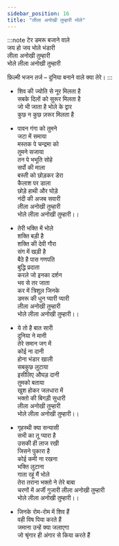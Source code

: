 ```yaml
---
sidebar_position: 16
title: "लीला अनोखी तुम्हारी भोले"
---
```


:::note टेर
डमरू बजाने वाले <br/>
जय हो जय भोले भंडारी <br/>
लीला अनोखी तुम्हारी <br/>
भोले लीला अनोखी तुम्हारी

फ़िल्मी भजन तर्ज – दुनिया बनाने वाले क्या तेरे।
:::

- शिव की ज्योति से नूर मिलता है <br/>
  सबके दिलों को सुरूर मिलता है <br/>
  जो भी जाता है भोले के द्वार <br/>
  कुछ न कुछ ज़रूर मिलता है

- पावन गंगा को तुमने <br/>
  जटा में समाया <br/>
  मस्तक पे चन्द्रमा को <br/>
  तुमने सजाया <br/>
  तन पे भभूति सोहे <br/>
  सर्पो की माला <br/>
  बस्ती को छोड़कर डेरा <br/>
  कैलाश पर डाला <br/>
  छोड़े हाथी और घोड़े <br/>
  नंदी की अजब सवारी <br/>
  लीला अनोखी तुम्हारी <br/>
  भोले लीला अनोखी तुम्हारी।।

- तेरी भक्ति में भोले <br/>
  शक्ति बड़ी है <br/>
  शक्ति की देवी गौरा <br/>
  संग में खड़ी है <br/>
  बैठे है पास गणपति <br/>
  बुद्धि प्रदाता <br/>
  करले जो इनका दर्शन <br/>
  भव से तर जाता <br/>
  कर में त्रिशूल जिनके <br/>
  डमरू की धुन प्यारी प्यारी <br/>
  लीला अनोखी तुम्हारी <br/>
  भोले लीला अनोखी तुम्हारी।।

- ये तो है बात सारी <br/>
  दुनिया ने मानी <br/>
  तेरे समान जग में <br/>
  कोई ना दानी <br/>
  होना भंडार खाली <br/>
  सबकुछ लुटाया <br/>
  इसीलिए औघड़ दानी <br/>
  तुमको बताया <br/>
  खुश होकर जलधारा में <br/>
  भक्तो की बिगड़ी सुधारी <br/>
  लीला अनोखी तुम्हारी <br/>
  भोले लीला अनोखी तुम्हारी।।

- गृहस्थी क्या सन्यासी <br/>
  सभी का तू प्यारा है <br/>
  उसकी ही लाज रखी <br/>
  जिसने पुकारा है <br/>
  कोई कमी ना रखना <br/>
  भक्ति लुटाना <br/>
  गाता रहूं मैं भोले <br/>
  तेरा तराना भक्तो ने तेरे बाबा <br/>
  चरणों में अर्जी गुजारी लीला अनोखी तुम्हारी <br/>
  भोले लीला अनोखी तुम्हारी।।

- जिनके रोम-रोम में शिव हैं <br/>
  वही विष पिया करते हैं <br/>
  जमाना उन्हें क्या जलाएगा <br/>
  जो श्रृंगार ही अंगार से किया करते हैं <br/>

